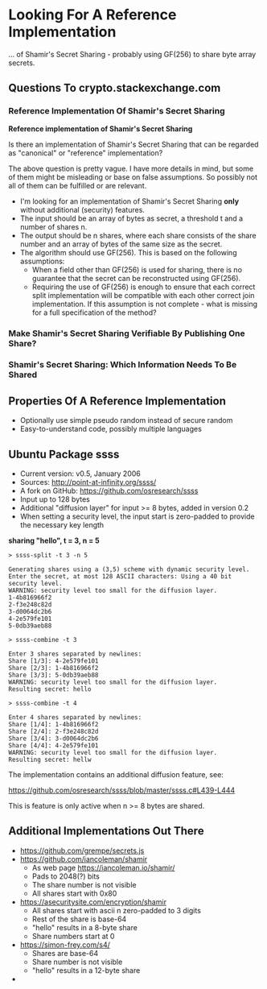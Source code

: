 # Looking For A Reference Implementation

... of Shamir's Secret Sharing - probably using GF(256) to share byte array secrets.

## Questions To crypto.stackexchange.com

### Reference Implementation Of Shamir's Secret Sharing

**Reference implementation of Shamir's Secret Sharing**

Is there an implementation of Shamir's Secret Sharing that can be regarded as "canonical" or "reference" implementation?

The above question is pretty vague. I have more details in mind, but some of them might be misleading or base on false assumptions. So possibly not all of them can be fulfilled or are relevant.

* I'm looking for an implementation of Shamir's Secret Sharing **only** without additional (security) features.
* The input should be an array of bytes as secret, a threshold t and a number of shares n.
* The output should be n shares, where each share consists of the share number and an array of bytes of the same size as the secret.
* The algorithm should use GF(256). This is based on the following assumptions:
  * When a field other than GF(256) is used for sharing, there is no guarantee that the secret can be reconstructed using GF(256).
  * Requiring the use of GF(256) is enough to ensure that each correct split implementation will be compatible with each other correct join implementation. If this assumption is not complete - what is missing for a full specification of the method?



### Make Shamir's Secret Sharing Verifiable By Publishing One Share?

### Shamir's Secret Sharing: Which Information Needs To Be Shared

## Properties Of A Reference Implementation

* Optionally use simple pseudo random instead of secure random
* Easy-to-understand code, possibly multiple languages

## Ubuntu Package ssss

* Current version: v0.5, January 2006
* Sources: http://point-at-infinity.org/ssss/
* A fork on GitHub: https://github.com/osresearch/ssss
* Input up to 128 bytes
* Additional "diffusion layer" for input >= 8 bytes, added in version 0.2
* When setting a security level, the input start is zero-padded to provide the necessary key length

**sharing "hello", t = 3, n = 5**

    > ssss-split -t 3 -n 5

    Generating shares using a (3,5) scheme with dynamic security level.
    Enter the secret, at most 128 ASCII characters: Using a 40 bit security level.
    WARNING: security level too small for the diffusion layer.
    1-4b816966f2
    2-f3e248c82d
    3-d0064dc2b6
    4-2e579fe101
    5-0db39aeb88
    
    > ssss-combine -t 3

    Enter 3 shares separated by newlines:
    Share [1/3]: 4-2e579fe101
    Share [2/3]: 1-4b816966f2
    Share [3/3]: 5-0db39aeb88
    WARNING: security level too small for the diffusion layer.
    Resulting secret: hello

    > ssss-combine -t 4

    Enter 4 shares separated by newlines:
    Share [1/4]: 1-4b816966f2
    Share [2/4]: 2-f3e248c82d
    Share [3/4]: 3-d0064dc2b6
    Share [4/4]: 4-2e579fe101
    WARNING: security level too small for the diffusion layer.
    Resulting secret: hellw

The implementation contains an additional diffusion feature, see:

https://github.com/osresearch/ssss/blob/master/ssss.c#L439-L444

This is feature is only active when n >= 8 bytes are shared.

## Additional Implementations Out There

* https://github.com/grempe/secrets.js
* https://github.com/iancoleman/shamir
  * As web page https://iancoleman.io/shamir/
  * Pads to 2048(?) bits
  * The share number is not visible
  * All shares start with 0x80
* https://asecuritysite.com/encryption/shamir
  * All shares start with ascii n zero-padded to 3 digits
  * Rest of the share is base-64
  * "hello" results in a 8-byte share
  * Share numbers start at 0
* https://simon-frey.com/s4/
  * Shares are base-64
  * Share number is not visible
  * "hello" results in a 12-byte share
* 
